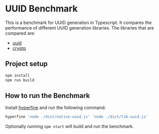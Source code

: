 # UUID Benchmark

This is a benchmark for UUID generation in Typescript. It compares the performance of different UUID generation libraries.
The libraries that are compared are:

- [uuid](https://www.npmjs.com/package/uuid)
- [crypto](https://nodejs.org/api/crypto.html)

## Project setup

```bash
npm install
npm run build
```

## How to run the Benchmark

Install [hyperfine](https://github.com/sharkdp/hyperfine) and run the following command:

```bash
hyperfine 'node ./dist/native-uuid.js' 'node ./dist/lib-uuid.js'
```

Optionally running `npm start` will build and run the benchmark.
